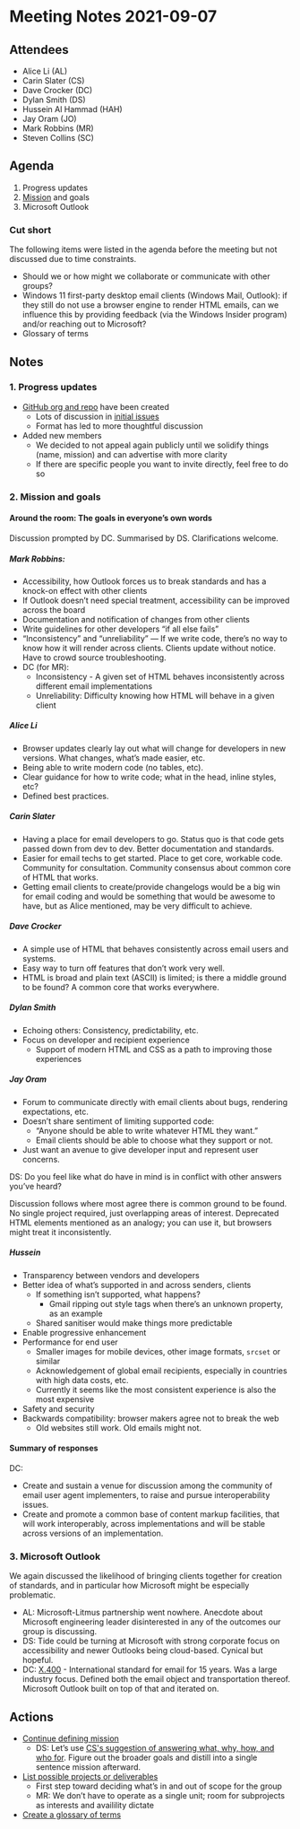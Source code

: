 # Meeting Notes 2021-09-07

## Attendees
* Alice Li (AL)
* Carin Slater (CS)
* Dave Crocker (DC)
* Dylan Smith (DS)
* Hussein Al Hammad (HAH)
* Jay Oram (JO)
* Mark Robbins (MR)
* Steven Collins (SC)

## Agenda
1. Progress updates
2. [Mission](https://github.com/email-standards/email-standards/issues/3) and goals
3. Microsoft Outlook

### Cut short

The following items were listed in the agenda before the meeting but not discussed due to time constraints.

* Should we or how might we collaborate or communicate with other groups?
* Windows 11 first-party desktop email clients (Windows Mail, Outlook): if they still do not use a browser engine to render HTML emails, can we influence this by providing feedback (via the Windows Insider program) and/or reaching out to Microsoft?
* Glossary of terms 

## Notes

### 1. Progress updates

* [GitHub org and repo](https://github.com/email-standards/email-standards) have been created
  + Lots of discussion in [initial issues](https://github.com/email-standards/email-standards/issues)
  + Format has led to more thoughtful discussion
* Added new members
  + We decided to not appeal again publicly until we solidify things (name, mission) and can advertise with more clarity
  + If there are specific people you want to invite directly, feel free to do so

### 2. Mission and goals

#### Around the room: The goals in everyone’s own words

Discussion prompted by DC. Summarised by DS. Clarifications welcome.

##### Mark Robbins:

* Accessibility, how Outlook forces us to break standards and has a knock-on effect with other clients
* If Outlook doesn’t need special treatment, accessibility can be improved across the board
* Documentation and notification of changes from other clients
* Write guidelines for other developers “if all else fails”
* “Inconsistency” and “unreliability” — If we write code, there’s no way to know how it will render across clients. Clients update without notice. Have to crowd source troubleshooting.
* DC (for MR):
  + Inconsistency - A given set of HTML behaves inconsistently across different email implementations
  + Unreliability: Difficulty knowing how HTML will behave in a given client

##### Alice Li

* Browser updates clearly lay out what will change for developers in new versions. What changes, what’s made easier, etc.
* Being able to write modern code (no tables, etc).
* Clear guidance for how to write code; what in the head, inline styles, etc?
* Defined best practices.

##### Carin Slater

* Having a place for email developers to go. Status quo is that code gets passed down from dev to dev. Better documentation and standards.
* Easier for email techs to get started. Place to get core, workable code. Community for consultation. Community consensus about common core of HTML that works.
* Getting email clients to create/provide changelogs would be a big win for email coding and would be something that would be awesome to have, but as Alice mentioned, may be very difficult to achieve.

##### Dave Crocker

* A simple use of HTML that behaves consistently across email users and systems.
* Easy way to turn off features that don’t work very well.
* HTML is broad and plain text (ASCII) is limited; is there a middle ground to be found? A common core that works everywhere.

##### Dylan Smith

* Echoing others: Consistency, predictability, etc.
* Focus on developer and recipient experience
  + Support of modern HTML and CSS as a path to improving those experiences

##### Jay Oram

* Forum to communicate directly with email clients about bugs, rendering expectations, etc.
* Doesn’t share sentiment of limiting supported code:
  + “Anyone should be able to write whatever HTML they want.”
  + Email clients should be able to choose what they support or not.
* Just want an avenue to give developer input and represent user concerns.

DS: Do you feel like what do have in mind is in conflict with other answers you’ve heard?

Discussion follows where most agree there is common ground to be found. No single project required, just overlapping areas of interest. Deprecated HTML elements mentioned as an analogy; you can use it, but browsers might treat it inconsistently.

##### Hussein

* Transparency between vendors and developers
* Better idea of what’s supported in and across senders, clients
  + If something isn’t supported, what happens?
    + Gmail ripping out style tags when there’s an unknown property, as an example
  + Shared sanitiser would make things more predictable
* Enable progressive enhancement
* Performance for end user
  + Smaller images for mobile devices, other image formats, `srcset` or similar
  + Acknowledgement of global email recipients, especially in countries with high data costs, etc.
  + Currently it seems like the most consistent experience is also the most expensive
* Safety and security
* Backwards compatibility: browser makers agree not to break the web
  + Old websites still work. Old emails might not.

#### Summary of responses

DC:
* Create and sustain a venue for discussion among the community of email user agent implementers, to raise and pursue interoperability issues.
* Create and promote a common base of content markup facilities, that will work interoperably, across implementations and will be stable across versions of an implementation.

### 3. Microsoft Outlook

We again discussed the likelihood of bringing clients together for creation of standards, and in particular how Microsoft might be especially problematic.

* AL: Microsoft-Litmus partnership went nowhere. Anecdote about Microsoft engineering leader disinterested in any of the outcomes our group is discussing.
* DS: Tide could be turning at Microsoft with strong corporate focus on accessibility and newer Outlooks being cloud-based. Cynical but hopeful.
* DC: [X.400](https://en.wikipedia.org/wiki/X.400) - International standard for email for 15 years. Was a large industry focus. Defined both the email object and transportation thereof. Microsoft Outlook built on top of that and iterated on.

## Actions

* [Continue defining mission](https://github.com/email-standards/email-standards/issues/3)
  + DS: Let’s use [CS's suggestion of answering what, why, how, and who for](https://github.com/email-standards/email-standards/issues/3#issuecomment-914390862). Figure out the broader goals and distill into a single sentence mission afterward.
* [List possible projects or deliverables](https://github.com/email-standards/email-standards/issues/8)
  + First step toward deciding what’s in and out of scope for the group
  + MR: We don’t have to operate as a single unit; room for subprojects as interests and availility dictate
* [Create a glossary of terms](https://github.com/email-standards/email-standards/issues/7)
